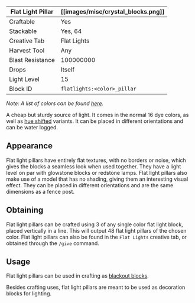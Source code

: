 | Flat Light Pillar | [[images/misc/crystal_blocks.png]] |
|-------------------|------------------------------------|
| Craftable         | Yes                                |
| Stackable         | Yes, 64                            |
| Creative Tab      | Flat Lights                        |
| Harvest Tool      | Any                                |
| Blast Resistance  | 100000000                          |
| Drops             | Itself                             |
| Light Level       | 15                                 |
| Block ID          | `flatlights:<color>_pillar`        |

_Note: A list of colors can be found [here](Colors)._

A cheap but sturdy source of light. It comes in the normal 16 dye colors, as well as [hue shifted](Hue-Shifted-Blocks) variants. It can be placed in different orientations and can be water logged.

## Appearance
Flat light pillars have entirely flat textures, with no borders or noise, which gives the blocks a seamless look when used together. They have a light level on par with glowstone blocks or redstone lamps. Flat light pillars also make use of a model that has no shading, giving them an interesting visual effect. They can be placed in different orientations and are the same dimensions as a fence post.

## Obtaining
Flat light pillars can be crafted using 3 of any single color flat light block, placed vertically in a line. This will output 48 flat light pillars of the chosen color. Flat light pillars can also be found in the `Flat Lights` creative tab, or obtained through the `/give` command.

## Usage
Flat light pillars can be used in crafting as [blackout blocks](Blackout-Blocks).


Besides crafting uses, flat light pillars are meant to be used as decoration blocks for lighting.